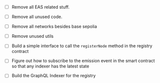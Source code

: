 - [ ] Remove all EAS related stuff.
- [ ] Remove all unused code.
- [ ] Remove all networks besides base sepolia
- [ ] Remove unused utils



- [ ] Build a simple interface to call the `registerNode` method in the registry contract
- [ ] Figure out how to subscribe to the emission event in the smart contract so that any indexer has the latest state
- [ ] Build the GraphQL Indexer for the registry